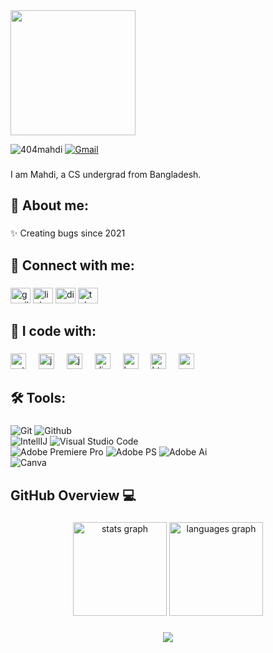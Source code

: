 
<div >
  <img height="200" src="https://github.com/404mahdi/404mahdi/assets/119351159/7a26b4bf-ccbb-4a47-9b45-06db752fee7a"  />
</div>
<p> <img src="https://komarev.com/ghpvc/?username=404mahdi&label=Profile%20views&color=0e75b6&style=flat" alt="404mahdi" />
<a href="mailto: mahdi.ndc21@gmail.com"><img src="https://img.shields.io/badge/%20-Send%20Mail-black?color=14171A&labelColor=ef5350&logo=gmail&logoColor=ffffff" alt="Gmail" /> </a>
</p>

###

<p align="left">I am Mahdi, a CS undergrad from Bangladesh.</p>

###

## 💬 About me:

###

<p align="left">✨ Creating bugs since 2021</p>
<!--
- 🔭 I’m currently working on ...
- 🌱 I’m currently learning ...
- 👯 I’m looking to collaborate on ...
- 🤔 I’m looking for help with ...
- 💬 Ask me about ...
- 📫 How to reach me: ...
- 😄 Pronouns: ...
- ⚡ Fun fact: ...
-->

###

## 🔗 Connect with me:

###

<div align="left">
  <a href="mailto: mahdi.ndc21@gmail.com"><img src="https://raw.githubusercontent.com/maurodesouza/profile-readme-generator/master/src/assets/icons/social/gmail/default.svg" width="32" height="25" alt="gmail logo"  /></a>
  <a href="https://www.linkedin.com/in/mahdi-meem/"><img src="https://raw.githubusercontent.com/maurodesouza/profile-readme-generator/master/src/assets/icons/social/linkedin/default.svg" width="32" height="25" alt="linkedin logo"  /></a>
  <a href="https://discord.com/users/796067750069927988"><img src="https://raw.githubusercontent.com/maurodesouza/profile-readme-generator/master/src/assets/icons/social/discord/default.svg" width="32" height="25" alt="discord logo"  /></a>
  <a href="https://t.me/ggwp_404"><img src="https://raw.githubusercontent.com/maurodesouza/profile-readme-generator/master/src/assets/icons/social/telegram/default.svg" width="32" height="25" alt="telegram logo"  /></a>
  <!--<img src="https://raw.githubusercontent.com/maurodesouza/profile-readme-generator/master/src/assets/icons/social/youtube/default.svg" width="32" height="25" alt="youtube logo"  />-->
</div>

###

## 📙 I code with:

###

<div align="left">
  <img src="https://cdn.jsdelivr.net/gh/devicons/devicon/icons/python/python-original.svg" height="25" alt="python logo"  />
  <img width="12" />
  <img src="https://cdn.jsdelivr.net/gh/devicons/devicon/icons/java/java-original.svg" height="25" alt="java logo"  />
  <img width="12" />
  <img src="https://cdn.jsdelivr.net/gh/devicons/devicon/icons/javascript/javascript-original.svg" height="25" alt="javascript logo"  />
  <img width="12" />
  <img src="https://cdn.jsdelivr.net/gh/devicons/devicon/icons/django/django-plain.svg" height="25" alt="django logo"  />
  <img width="12" />
  <img src="https://cdn.jsdelivr.net/gh/devicons/devicon/icons/bootstrap/bootstrap-original.svg" height="25" alt="bootstrap logo"  />
  <img width="12" />
  <img src="https://cdn.jsdelivr.net/gh/devicons/devicon/icons/html5/html5-original.svg" height="25" alt="html5 logo"  />
  <img width="12" />
  <img src="https://cdn.jsdelivr.net/gh/devicons/devicon/icons/css3/css3-original.svg" height="25" alt="css3 logo"  />
</div>

### 

## 🛠️ Tools:

###

![Git](https://img.shields.io/badge/-Git-000000?style=flat&logo=git)
![Github](https://img.shields.io/badge/-Github-000000?style=flat&logo=github) <br />
![IntellIJ](https://img.shields.io/badge/-IntellIJ%20IDEA-000000?style=flat&logo=intellij%20idea) 
![Visual Studio Code](https://img.shields.io/badge/-Visual%20Studio%20Code-000005?style=flat&logo=visual%20studio%20code)<br />
![Adobe Premiere Pro](https://img.shields.io/badge/-Adobe%20Premiere%20Pro-000000?style=flat&logo=adobe%20premiere%20pro)
![Adobe PS](https://img.shields.io/badge/-Adobe%20Photoshop-000000?style=flat&logo=adobe%20photoshop)
![Adobe Ai](https://img.shields.io/badge/-Adobe%20Illustrator-000000?style=flat&logo=adobe%20illustrator) <br />
![Canva](https://img.shields.io/badge/-Canva-000000?style=flat&logo=canva)<br />


###

## GitHub Overview 💻

###


<div align="center">
  <img src="https://github-readme-stats.vercel.app/api?username=404mahdi&hide_title=false&hide_rank=false&show_icons=true&include_all_commits=true&count_private=true&disable_animations=false&theme=dracula&locale=en&hide_border=false&order=1" height="150" alt="stats graph"  />
  <img src="https://github-readme-stats.vercel.app/api/top-langs?username=404mahdi&locale=en&hide_title=false&layout=compact&card_width=320&langs_count=5&theme=dracula&hide_border=false&order=2" height="150" alt="languages graph"  />
</div>

###

<p align='center'><a href='https://github.com/404mahdi'><img src='https://streak-stats.demolab.com?user=404mahdi&theme=dark'></a></p>


